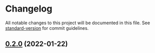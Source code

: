 # Changelog

All notable changes to this project will be documented in this file. See [standard-version](https://github.com/conventional-changelog/standard-version) for commit guidelines.

## [0.2.0](https://github.com/Bloinx/bloinx-web/compare/v0.1.0...v0.2.0) (2022-01-22)
